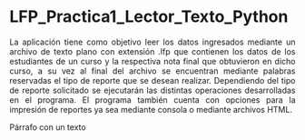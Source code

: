 # LFP_Practica1_Lector_Texto_Python



<p style="text-align: justify;">
  La aplicación tiene como objetivo leer los datos ingresados mediante un archivo de texto 
  plano con extensión .lfp que contienen los datos de los estudiantes de un curso y la respectiva 
  nota final que obtuvieron en dicho curso, a su vez al final del archivo se encuentran mediante 
  palabras reservadas el tipo de reporte que se desean realizar. Dependiendo del tipo de 
  reporte solicitado se ejecutarán las distintas operaciones desarrolladas en el programa. El 
  programa también cuenta con opciones para la impresión de reportes ya sea mediante 
  consola o mediante archivos HTML.
 </p>

<p style="text-align: justify;">Párrafo con un texto</p>
